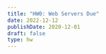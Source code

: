 ```yaml
---
title: "HW0: Web Servers Due"
date: 2022-12-12
publishDate: 2020-12-01
draft: false
type: hw
---
```

